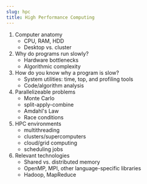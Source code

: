 ```yaml
---
slug: hpc
title: High Performance Computing
---
```


1. Computer anatomy
    * CPU, RAM, HDD
    * Desktop vs. cluster
2. Why do programs run slowly?
    * Hardware bottlenecks
    * Algorithmic complexity
3. How do you know why a program is slow?
    * System utilities: time, top, and profiling tools
    * Code/algorithm analysis
4. Parallelizeable problems
    * Monte Carlo
    * split-apply-combine
    * Amdahl's Law
    * Race conditions
5. HPC environments
    * multithreading
    * clusters/supercomputers
    * cloud/grid computing
    * scheduling jobs
6. Relevant technologies
    * Shared vs. distributed memory
    * OpenMP, MPI, other language-specific libraries
    * Hadoop, MapReduce

<!--
[Find the slides here!](https://drive.google.com/open?id=0B_Tcrv2Fla9_MlpuT0g1M3FyT1k)
-->
